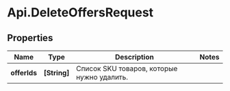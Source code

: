# Api.DeleteOffersRequest

## Properties

Name | Type | Description | Notes
------------ | ------------- | ------------- | -------------
**offerIds** | **[String]** | Список SKU товаров, которые нужно удалить. | 


